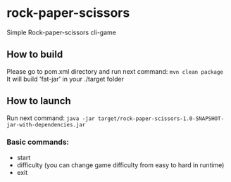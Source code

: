 # rock-paper-scissors
Simple Rock-paper-scissors cli-game

## How to build
Please go to pom.xml directory and run next command:
`mvn clean package`
It will build 'fat-jar' in your ./target folder

## How to launch
Run next command:
`java -jar target/rock-paper-scissors-1.0-SNAPSHOT-jar-with-dependencies.jar`

### Basic commands:
- start
- difficulty (you can change game difficulty from easy to hard in runtime)
- exit